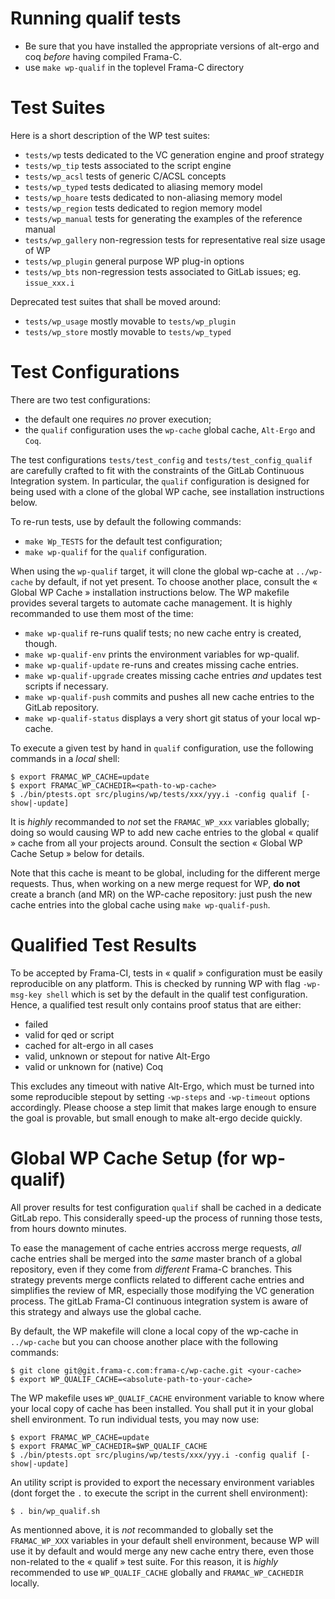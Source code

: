 # Running qualif tests

- Be sure that you have installed the appropriate versions of
  alt-ergo and coq _before_ having compiled Frama-C.
- use `make wp-qualif` in the toplevel Frama-C directory

# Test Suites

Here is a short description of the WP test suites:

- `tests/wp` tests dedicated to the VC generation engine and proof strategy
- `tests/wp_tip` tests associated to the script engine
- `tests/wp_acsl` tests of generic C/ACSL concepts
- `tests/wp_typed` tests dedicated to aliasing memory model
- `tests/wp_hoare` tests dedicated to non-aliasing memory model
- `tests/wp_region` tests dedicated to region memory model
- `tests/wp_manual` tests for generating the examples of the reference manual
- `tests/wp_gallery` non-regression tests for representative real size usage of WP
- `tests/wp_plugin` general purpose WP plug-in options
- `tests/wp_bts` non-regression tests associated to GitLab issues; eg. `issue_xxx.i`

Deprecated test suites that shall be moved around:

- `tests/wp_usage` mostly movable to `tests/wp_plugin`
- `tests/wp_store` mostly movable to `tests/wp_typed`

# Test Configurations

There are two test configurations:
- the default one requires _no_ prover execution;
- the `qualif` configuration uses the `wp-cache` global cache, `Alt-Ergo` and `Coq`.

The test configurations `tests/test_config` and `tests/test_config_qualif` are
carefully crafted to fit with the constraints of the GitLab
Continuous Integration system. In particular, the `qualif` configuration is
designed for being used with a clone of the global WP cache, see
installation instructions below.

To re-run tests, use by default the following commands:
- `make Wp_TESTS` for the default test configuration;
- `make wp-qualif` for the `qualif` configuration.

When using the `wp-qualif` target, it will clone the global wp-cache at `../wp-cache` by default,
if not yet present. To choose another place, consult the « Global WP Cache »
installation instructions below.
The WP makefile provides several targets to automate cache management. It is highly
recommanded to use them most of the time:

- `make wp-qualif` re-runs qualif tests; no new cache entry is created, though.
- `make wp-qualif-env` prints the environment variables for wp-qualif.
- `make wp-qualif-update` re-runs and creates missing cache entries.
- `make wp-qualif-upgrade` creates missing cache entries _and_ updates test scripts if necessary.
- `make wp-qualif-push` commits and pushes all new cache entries to the GitLab repository.
- `make wp-qualif-status` displays a very short git status of your local wp-cache.

To execute a given test by hand in `qualif` configuration, use the following
commands in a _local_ shell:

    $ export FRAMAC_WP_CACHE=update
    $ export FRAMAC_WP_CACHEDIR=<path-to-wp-cache>
    $ ./bin/ptests.opt src/plugins/wp/tests/xxx/yyy.i -config qualif [-show|-update]

It is _highly_ recommanded to _not_ set the `FRAMAC_WP_xxx` variables globally;
doing so would causing WP to add new cache entries to the global « qualif » cache
from all your projects around. Consult the section « Global WP Cache Setup »
below for details.

Note that this cache is meant to be global, including for the different merge
requests. Thus, when working on a new merge request for WP, **do not** create a
branch (and MR) on the WP-cache repository: just push the new cache entries into
the global cache using `make wp-qualif-push`.

# Qualified Test Results

To be accepted by Frama-CI, tests in « qualif » configuration must be easily
reproducible on any platform. This is checked by running WP with flag
`-wp-msg-key shell` which is set by the default in the qualif test
configuration. Hence, a qualified test result only contains proof status that
are either:
- failed
- valid for qed or script
- cached for alt-ergo in all cases
- valid, unknown or stepout for native Alt-Ergo
- valid or unknown for (native) Coq

This excludes any timeout with native Alt-Ergo, which must be turned into some
reproducible stepout by setting `-wp-steps` and `-wp-timeout` options
accordingly. Please choose a step limit that makes large enough to ensure the
goal is provable, but small enough to make alt-ergo decide quickly.

# Global WP Cache Setup (for wp-qualif)

All prover results for test configuration `qualif` shall be cached in a dedicate
GitLab repo.  This considerally speed-up the process of running those tests,
from hours downto minutes.

To ease the management of cache entries accross merge requests,
_all_ cache entries shall be merged into the _same_ master branch of a global
repository, even if they come from _different_ Frama-C branches.
This strategy prevents merge conflicts related to different cache
entries and simplifies the review of MR, especially those modifying the VC
generation process. The gitLab Frama-CI continuous integration system is aware of
this strategy and always use the global cache.

By default, the WP makefile will clone a local copy of the wp-cache in `../wp-cache`
but you can choose another place with the following commands:

    $ git clone git@git.frama-c.com:frama-c/wp-cache.git <your-cache>
    $ export WP_QUALIF_CACHE=<absolute-path-to-your-cache>

The WP makefile uses `WP_QUALIF_CACHE` environment variable to know where your
local copy of cache has been installed. You shall put it in your global shell
environment. To run individual tests, you may now use:

    $ export FRAMAC_WP_CACHE=update
    $ export FRAMAC_WP_CACHEDIR=$WP_QUALIF_CACHE
    $ ./bin/ptests.opt src/plugins/wp/tests/xxx/yyy.i -config qualif [-show|-update]

An utility script is provided to export the necessary environment variables
(dont forget the `.` to execute the script in the current shell environment):

    $ . bin/wp_qualif.sh

As mentionned above, it is _not_ recommanded to globally set the
`FRAMAC_WP_XXX` variables in your default shell environment, because WP will
use it by default and would merge any new cache entry there, even those
non-related to the « qualif » test suite. For this reason,
it is _highly_ recommended to use `WP_QUALIF_CACHE` globally
and `FRAMAC_WP_CACHEDIR` locally.
